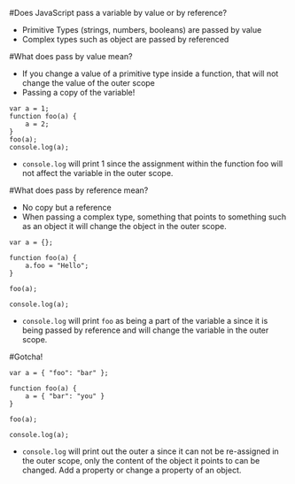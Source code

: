 #Does JavaScript pass a variable by value or by reference?
* Primitive Types (strings, numbers, booleans) are passed by value
* Complex types such as object are passed by referenced

#What does pass by value mean?
* If you change a value of a primitive type inside a function, that will not change the value of the outer scope
* Passing a copy of the variable!

``` 
var a = 1;
function foo(a) {
    a = 2;    
}
foo(a);
console.log(a);
```
* `console.log` will print 1 since the assignment within the function foo will not affect the variable in the outer 
scope.

#What does pass by reference mean?
* No copy but a reference
* When passing a complex type, something that points to something such as an object it will change the object in the 
outer scope.

``` 
var a = {};
    
function foo(a) {
    a.foo = "Hello";
}

foo(a);

console.log(a);
```
* `console.log` will print `foo` as being a part of the variable a since it is being passed by reference and will 
change the variable in the outer scope.

#Gotcha!
```
var a = { "foo": "bar" };
    
function foo(a) {
    a = { "bar": "you" }
}

foo(a);

console.log(a);
```
* `console.log` will print out the outer a since it can not be re-assigned in the outer scope, only the content of 
the object it points to can be changed. Add a property or change a property of an object.